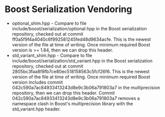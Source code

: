 # Boost Serialization Vendoring

* optional_shim.hpp - Compare to file include/boost/serialization/optional.hpp in the Boost serialization repository, checked out at commit ff0a5f9f4a4040c6f992581245fed48d9634acfe. This is the newest version of the file at time of writing. Once minimum required Boost version is >= 1.84, then we can drop this header.
* std_variant_shim.hpp - Compare to file include/boost/serialization/std_variant.hpp in the Boost serialization repository, checked out at commit 2805bc3faa8f8fb7ce80ec518158563c5fcf26f6. This is the newest version of the file at time of writing. Once minimum required Boost version includes commit 042c590a7ac84933413243d8e9c3b06a791803a7 in the multiprecision repository, then we can drop this header. Commit 042c590a7ac84933413243d8e9c3b06a791803a7 removes a namespace clash in Boost's multiprecision library with the std_variant.hpp header.
